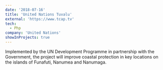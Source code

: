 ```yaml
---
date: '2018-07-16'
title: 'United Nations Tuvalu'
external: 'https://www.tcap.tv'
tech:
  - Php
company: 'United Nations'
showInProjects: true
---
```


Implemented by the UN Development Programme in partnership with the Government, the project will improve coastal protection in key locations on the islands of Funafuti, Nanumea and Nanumaga.
